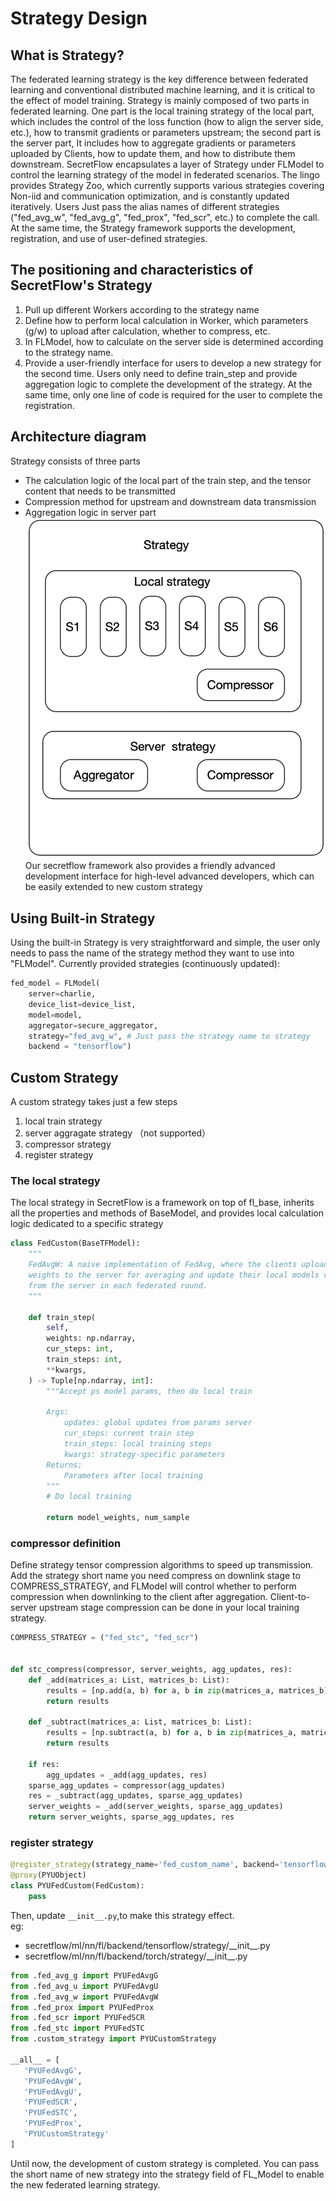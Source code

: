 # Strategy Design
## What is Strategy?
The federated learning strategy is the key difference between federated learning and conventional distributed machine learning, and it is critical to the effect of model training. Strategy is mainly composed of two parts in federated learning. One part is the local training strategy of the local part, which includes the control of the loss function (how to align the server side, etc.), how to transmit gradients or parameters upstream; the second part is the server part, It includes how to aggregate gradients or parameters uploaded by Clients, how to update them, and how to distribute them downstream.
SecretFlow encapsulates a layer of Strategy under FLModel to control the learning strategy of the model in federated scenarios. The lingo provides Strategy Zoo, which currently supports various strategies covering Non-iid and communication optimization, and is constantly updated iteratively. Users Just pass the alias names of different strategies ("fed_avg_w", "fed_avg_g", "fed_prox", "fed_scr", etc.) to complete the call. At the same time, the Strategy framework supports the development, registration, and use of user-defined strategies.

## The positioning and characteristics of SecretFlow's Strategy
1. Pull up different Workers according to the strategy name
2. Define how to perform local calculation in Worker, which parameters (g/w) to upload after calculation, whether to compress, etc.
3. In FLModel, how to calculate on the server side is determined according to the strategy name.
4. Provide a user-friendly interface for users to develop a new strategy for the second time. Users only need to define train_step and provide aggregation logic to complete the development of the strategy. At the same time, only one line of code is required for the user to complete the registration.

## Architecture diagram
Strategy consists of three parts
+ The calculation logic of the local part of the train step, and the tensor content that needs to be transmitted
+ Compression method for upstream and downstream data transmission
+ Aggregation logic in server part
![arch](resources/strategy_arc.jpg)
Our secretflow framework also provides a friendly advanced development interface for high-level advanced developers, which can be easily extended to new custom strategy
## Using Built-in Strategy
Using the built-in Strategy is very straightforward and simple, the user only needs to pass the name of the strategy method they want to use into "FLModel".
Currently provided strategies (continuously updated):

```python
fed_model = FLModel(
    server=charlie,
    device_list=device_list,
    model=model,
    aggregator=secure_aggregator,
    strategy="fed_avg_w", # Just pass the strategy name to strategy
    backend = "tensorflow")
```

## Custom Strategy
A custom strategy takes just a few steps
1. local train strategy
2. server aggragate strategy （not supported）
3. compressor strategy
4. register strategy
### The local strategy 
The local strategy in SecretFlow is a framework on top of fl_base, inherits all the properties and methods of BaseModel, and provides local calculation logic dedicated to a specific strategy

```python
class FedCustom(BaseTFModel):
    """
    FedAvgW: A naive implementation of FedAvg, where the clients upload their trained model
    weights to the server for averaging and update their local models via the aggregated weights
    from the server in each federated round.
    """

    def train_step(
        self,
        weights: np.ndarray,
        cur_steps: int,
        train_steps: int,
        **kwargs,
    ) -> Tuple[np.ndarray, int]:
        """Accept ps model params, then do local train

        Args:
            updates: global updates from params server
            cur_steps: current train step
            train_steps: local training steps
            kwargs: strategy-specific parameters
        Returns:
            Parameters after local training
        """
    	# Do local training

        return model_weights, num_sample
```

### compressor definition
Define strategy tensor compression algorithms to speed up transmission.
Add the strategy short name you need compress on downlink stage to COMPRESS_STRATEGY, and FLModel will control whether to perform compression when downlinking to the client after aggregation.
Client-to-server upstream stage compression can be done in your local training strategy.
```python
COMPRESS_STRATEGY = ("fed_stc", "fed_scr")


def stc_compress(compressor, server_weights, agg_updates, res):
    def _add(matrices_a: List, matrices_b: List):
        results = [np.add(a, b) for a, b in zip(matrices_a, matrices_b)]
        return results

    def _subtract(matrices_a: List, matrices_b: List):
        results = [np.subtract(a, b) for a, b in zip(matrices_a, matrices_b)]
        return results

    if res:
        agg_updates = _add(agg_updates, res)
    sparse_agg_updates = compressor(agg_updates)
    res = _subtract(agg_updates, sparse_agg_updates)
    server_weights = _add(server_weights, sparse_agg_updates)
    return server_weights, sparse_agg_updates, res
```

### register strategy

```python
@register_strategy(strategy_name='fed_custom_name', backend='tensorflow')
@proxy(PYUObject)
class PYUFedCustom(FedCustom):
    pass

```
Then, update `__init__.py`,to make this strategy effect.  
eg:
 - secretflow/ml/nn/fl/backend/tensorflow/strategy/\_\_init\_\_.py
 - secretflow/ml/nn/fl/backend/torch/strategy/\_\_init\_\_.py

 ```python
from .fed_avg_g import PYUFedAvgG
from .fed_avg_u import PYUFedAvgU
from .fed_avg_w import PYUFedAvgW
from .fed_prox import PYUFedProx
from .fed_scr import PYUFedSCR
from .fed_stc import PYUFedSTC
from .custom_strategy import PYUCustomStrategy

__all__ = [
    'PYUFedAvgG',
    'PYUFedAvgW',
    'PYUFedAvgU',
    'PYUFedSCR',
    'PYUFedSTC',
    'PYUFedProx',
    'PYUCustomStrategy'
]

 ```

Until now, the development of custom strategy is completed. You can pass the short name of new strategy into the strategy field of FL_Model to enable the new federated learning strategy.
